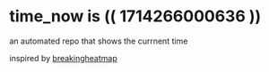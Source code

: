 # time_now is (( 1714266000636 ))

an automated repo that shows the currnent time

inspired by [breakingheatmap](https://github.com/breakingheatmap/breakingheatmap)